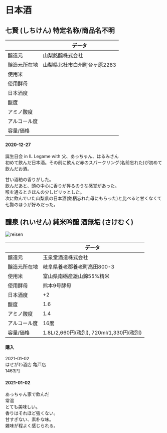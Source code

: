 # 日本酒

## 七賢 (しちけん) 特定名称/商品名不明

||データ|
|---|---|
|醸造元|山梨銘醸株式会社|
|醸造元所在地|山梨県北杜市白州町台ヶ原2283|
|使用米||
|使用酵母||
|日本酒度||
|酸度||
|アミノ酸度||
|アルコール度||
|容量/価格||

#### 2020-12-27

誕生日会 in IL Legame with 父、あっちゃん、はるみさん  
初めて飲んだ日本酒。その前に飲んだ赤のスパークリング(名前忘れた)が初めて飲んだお酒。  

甘い酒粕の香りがした。  
飲んだあと、頭の中心に香りが昇るのうな感覚があった。  
喉を通るときほんの少しピリッとした。  
次に飲んでいた山梨県の日本酒(銘柄忘れた母にもらった)と比べると甘くなくて七賢のほうが好みだった。  

## 醴泉 (れいせん) 純米吟醸 酒無垢 (さけむく)

![reisen](https://lh3.googleusercontent.com/D69dC2TVt2fa6Xp-SGq2ZrFLykogtRZ4xNRcEsMtLw28dDWvWQEs18NbtznJC5c-T_1jMfMbmmFbOBCFHXxfcZP3Bm-dLJiS94V5FwtWIs8X1CXJ2NyZd-H8fIUpJksGmXowbGNqxd-oB7C_vUK1BM1wOcaKWMtSiS4JaF7l2mKsHZ4koyJWGmx_CvMIGOb3dgwDWF7xmrA8zBZ_yqpMfw4lZ0x5C7YLlRb5aIOY6DGY-kF_7WqzX3miIK6WEA-n8LOlMovPlVEwiLUtXcqCQk_mMuQOSWORihOXqq5dKuw6Za0zvYCVnZeVd8nZ-ol_8HgOZj1AFFTXQcRJmvKmSJF2bniZX3Ejb_7Ni1yuG1LylMwIZndGjx1aNET-6XIqJ8E_V1Xyll0NYX5J7655eHzWFFKqYCUG_fa-f12AuRzKeK6N70uCFt1fKkDoNlydsIYHhKdqAgVFsU5Y2Fe8yVdCFcNqMclp2eJr6x9qbVM9nroFBgUuWPEvzNIW5XIYfHQpPAfukXWOj_bGxkYR6VEYyZ4FT9bC_HcAnWPW49mmYsZjme239Ff3pZL1EDodwj034xF9JPhZrPkGgryI6z6jucmeev_EV9pCGwHY3Cs-kGqCxy7OiUZfs6pP_IXFYO_1mnx6X6Xmx9VP6gWklqq1Y_lvCgkwVL-4_9Oj75_3XWyD451_NxSpXZUoUw=w709-h944-no?authuser=0)

||データ|
|---|---|
|醸造元|玉泉堂酒造株式会社|
|醸造元所在地|岐阜県養老郡養老町高田800-3|
|使用米|富山県南砺産雄山錦55%精米|
|使用酵母|熊本9号酵母|
|日本酒度|+2|
|酸度|1.6|
|アミノ酸度|1.4|
|アルコール度|16度|
|容量/価格|1.8L/2,660円(税別), 720ml/1,330円(税別)|

#### 購入

2021-01-02  
はせがわ酒店 亀戸店  
1463円  

#### 2021-01-02

あっちゃん家で飲んだ  
常温  
とても美味しい。  
香りはそれほど強くない。  
甘すぎない、素朴な味。  
雑味が程よく感じられる。  

